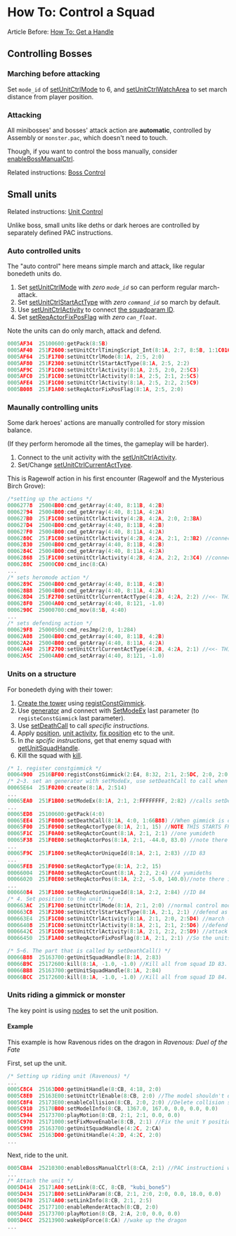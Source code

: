 # How To: Control a Squad

Article Before: [How To: Get a Handle](./how-to-get-a-handle.md)

## Controlling Bosses

### Marching before attacking

Set `mode_id` of [setUnitCtrlMode](../setunitctrlmode.md) to 6, and [setUnitCtrlWatchArea](../setunitctrlwatcharea.md) to set march distance from player position.

### Attacking

All minibosses' and bosses' attack action are **automatic**, controlled by Assembly or `monster.pac`, which doesn't need to touch.

Though, if you want to control the boss manually, consider [enableBossManualCtrl](../enablebossmanualctrl.md).

Related instructions: [Boss Control](./category.md#boss-control)


## Small units

Related instructions: [Unit Control](./category.md#unit-control)

Unlike boss, small units like deths or dark heroes are controlled by separately defined PAC instructions.

### Auto controlled units

The "auto control" here means simple march and attack, like regular bonedeth units do.

1. Set [setUnitCtrlMode](../setunitctrlmode.md) with *zero `mode_id`* so can perform regular march-attack.
2. Set [setUnitCtrlStartActType](../setunitctrlstartacttype.md) with *zero `command_id`* so march by default.
3. Use [setUnitCtrlActivity](../setunitctrlactivity_251f1c00.md) to connect [the squadparam ID](./reference-table.md#squadactivityparam-ids).
4. Set [setReqActorFixPosFlag](../setreqactorfixposflag.md) with *zero `can_float`*.

Note the units can do only march, attack and defend.

```c
0005AF34  25100600:getPack(8:5B)
0005AF40  251F2600:setUnitCtrlTimingScript_Int(8:1A, 2:7, 8:5B, 1:1C010)
0005AF64  251F1700:setUnitCtrlMode(8:1A, 2:5, 2:0)
0005AF80  251F2300:setUnitCtrlStartActType(8:1A, 2:5, 2:2)
0005AF9C  251F1C00:setUnitCtrlActivity(8:1A, 2:5, 2:0, 2:5C3)
0005AFC0  251F1C00:setUnitCtrlActivity(8:1A, 2:5, 2:1, 2:5C5)
0005AFE4  251F1C00:setUnitCtrlActivity(8:1A, 2:5, 2:2, 2:5C9)
0005B008  251F1A00:setReqActorFixPosFlag(8:1A, 2:5, 2:0)
```

### Maunally controlling units

Some dark heroes' actions are manually controlled for story mission balance.

(If they perform heromode all the times, the gameplay will be harder).

1. Connect to the unit activity with the [setUnitCtrlActivity](../setunitctrlactivity_251f1c00.md).
2. Set/Change [setUnitCtrlCurrentActType](../setunitctrlcurrentacttype_2516d800.md).

This is Ragewolf action in his first encounter (Ragewolf and the Mysterious Birch Grove):

```c
/*setting up the actions */
00062778  25004B00:cmd_getArray(4:40, 8:11B, 4:2B)
00062794  25004B00:cmd_getArray(4:40, 8:11A, 4:2A)
000627B0  251F1C00:setUnitCtrlActivity(4:2B, 4:2A, 2:0, 2:3BA)
000627D4  25004B00:cmd_getArray(4:40, 8:11B, 4:2B)
000627F0  25004B00:cmd_getArray(4:40, 8:11A, 4:2A)
0006280C  251F1C00:setUnitCtrlActivity(4:2B, 4:2A, 2:1, 2:3B2) //connects to defend squadlineparam
00062830  25004B00:cmd_getArray(4:40, 8:11B, 4:2B)
0006284C  25004B00:cmd_getArray(4:40, 8:11A, 4:2A)
00062868  251F1C00:setUnitCtrlActivity(4:2B, 4:2A, 2:2, 2:3C4) //connects to heromode squadlineparam
0006288C  25000C00:cmd_inc(8:CA)
...
/* sets heromode action */
0006289C  25004B00:cmd_getArray(4:40, 8:11B, 4:2B)
000628B8  25004B00:cmd_getArray(4:40, 8:11A, 4:2A)
000628D4  251F2700:setUnitCtrlCurrentActType(4:2B, 4:2A, 2:2) //<<- THIS
000628F0  25004A00:cmd_setArray(4:40, 8:121, -1.0)
0006290C  25000700:cmd_mov(8:5B, 4:40)
...
/* sets defending action */
000629F8  25000500:cmd_resJmp(2:0, 1:284)
00062A08  25004B00:cmd_getArray(4:40, 8:11B, 4:2B)
00062A24  25004B00:cmd_getArray(4:40, 8:11A, 4:2A)
00062A40  251F2700:setUnitCtrlCurrentActType(4:2B, 4:2A, 2:1) //<<- THIS
00062A5C  25004A00:cmd_setArray(4:40, 8:121, -1.0)
```

### Units on a structure

For bonedeth dying with their tower:

1. [Create the tower](./how-to-create-an-enemy-target.md#for-const-structure) using [registConstGimmick](../registconstgimmick.md).
2. Use [generator](../create.md) and connect with [SetModeEx](../setmodeex.md) last parameter  (to `registeConstGimmick` last parameter).
3. Use [setDeathCall](../setdeathcall.md) to call *specific instructions*.
4. Apply [position](../setreqactorpos.md), [unit activity](../setunitctrlactivity_251f1c00.md), [fix position](../setreqactorfixposflag.md) etc to the unit.
4. In *the spcific instructions*, get that enemy squad with [getUnitSquadHandle](../getunitsquadhandle.md).
5. Kill the squad with [kill](../kill.md).

```c
/* 1. register constgimmick */
00064900  2516BF00:registConstGimmick(2:E4, 8:32, 2:1, 2:5DC, 2:0, 2:0, 2:0, 2:1, 2:1, 2:190, 2:82)
/* 2~3. set an generator with setModeEx, use setDeathCall to call when the gimmick is destroyed */
00065E64  251F0200:create(8:1A, 2:514)
...
00065EA0  251F1B00:setModeEx(8:1A, 2:1, 2:FFFFFFFF, 2:82) //calls setDeathCall() when ID "0x82" structure is destroyed
...
00065ED8  25100600:getPack(4:0)
00065EE4  251F0800:setDeathCall(8:1A, 4:0, 1:66B88) //When gimmick is destroyed call 66B88
00065F00  251F0900:setReqActorType(8:1A, 2:1, 15) //NOTE THIS STARTS FROM 1, sets deth squad
00065F1C  251F0A00:setReqActorCount(8:1A, 2:1, 2:1) //one yumideth
00065F38  251F0E00:setReqActorPos(8:1A, 2:1, -44.0, 83.0) //note there is Y position
...
00065F9C  251F1800:setReqActorUniqueId(8:1A, 2:1, 2:83) //ID 83
...
00065FE8  251F0900:setReqActorType(8:1A, 2:2, 15)
00066004  251F0A00:setReqActorCount(8:1A, 2:2, 2:4) //4 yumideths
00066020  251F0E00:setReqActorPos(8:1A, 2:2, -5.0, 140.0)//note there is Y position
...
00066084  251F1800:setReqActorUniqueId(8:1A, 2:2, 2:84) //ID 84
/* 4. Set position to the unit. */
000663AC  251F1700:setUnitCtrlMode(8:1A, 2:1, 2:0) //normal control mode (0) somehow works.
000663C8  251F2300:setUnitCtrlStartActType(8:1A, 2:1, 2:1) //defend as default.
000663E4  251F1C00:setUnitCtrlActivity(8:1A, 2:1, 2:0, 2:5D4) //march (none)
00066408  251F1C00:setUnitCtrlActivity(8:1A, 2:1, 2:1, 2:5D6) //defend
0006642C  251F1C00:setUnitCtrlActivity(8:1A, 2:1, 2:2, 2:5D9) //attack
00066450  251F1A00:setReqActorFixPosFlag(8:1A, 2:1, 2:1) //So the units do not fall from the structure.

/* 5~6. The part that is called by setDeathCall() */
00066B88  25163700:getUnitSquadHandle(8:1A, 2:83)
00066B9C  25172600:kill(8:1A, -1.0, -1.0) //Kill all from squad ID 83.
00066BB8  25163700:getUnitSquadHandle(8:1A, 2:84)
00066BCC  25172600:kill(8:1A, -1.0, -1.0) //Kill all from squad ID 84.
```

### Units riding a gimmick or monster

The key point is using [nodes](./category.md#node) to set the unit position.

#### Example

This example is how Ravenous rides on the dragon in *Ravenous: Duel of the Fate*

First, set up the unit.

```c
/* Setting up riding unit (Ravenous) */
...
0005C8C4  25163D00:getUnitHandle(8:CB, 4:18, 2:0)
0005C8E0  25163E00:setUnitCtrlEnable(8:CB, 2:0) //The model shouldn't do anything, let the dragon attack
0005C8F4  25173E00:enableCollision(8:CB, 2:0, 2:0) //Delete collision so can't kill the unit only
0005C910  25170B00:setModelInfo(8:CB, 1367.0, 167.0, 0.0, 0.0, 0.0)
0005C944  25173700:playMotion(8:CB, 2:1, 2:1, 0.0, 0.0)
0005C970  25171000:setFixMoveEnable(8:CB, 2:1) //Fix the unit Y position so doesn't affect by gravity
0005C998  25163700:getUnitSquadHandle(4:2C, 2:CA)
0005C9AC  25163D00:getUnitHandle(4:2D, 4:2C, 2:0)
...
```

Next, ride to the unit.

```c
0005CBA4  25210300:enableBossManualCtrl(8:CA, 2:1) //PAC instructioni will move the dragon
...
/* Attach the unit */
0005D414  25171A00:setLink(8:CC, 8:CB, "kubi_bone5")
0005D434  25171B00:setLinkParam(8:CB, 2:1, 2:0, 2:0, 0.0, 18.0, 0.0)
0005D470  25174A00:setLinkInfo(8:CB, 2:1, 2:5)
0005D48C  25177100:enableRenderAttach(8:CB, 2:0)
0005D4A0  25173700:playMotion(8:CB, 2:A, 2:0, 0.0, 0.0)
0005D4CC  25213900:wakeUpForce(8:CA) //wake up the dragon
...
```